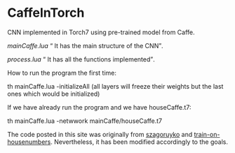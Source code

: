 # CaffeInTorch
<p>CNN implemented in Torch7 using pre-trained model from Caffe.</p>

<p><i>mainCaffe.lua</i> <q>  It has the main structure of the CNN</q>.</p>

<i>process.lua</i> <q>  It has all the functions implemented</q>.

<p>How to run the program the first time:</p>

th mainCaffe.lua -initializeAll (all layers will freeze their weights but the last ones which would be initialized)

<p>If we have already run the program and we have houseCaffe.t7:</p>
th mainCaffe.lua -netwwork mainCaffe/houseCaffe.t7

<p>The code posted in this site was originally from <a href="https://github.com/szagoruyko/loadcaffe">szagoruyko</a> and <a href="https://github.com/torch/demos"> train-on-housenumbers</a>. Nevertheless, it has been modified accordingly to the goals.</p>
<p></p>
